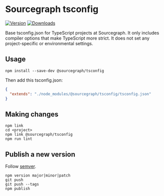 
# Sourcegraph tsconfig

[![Version](https://img.shields.io/npm/v/@sourcegraph/tsconfig.svg)](https://www.npmjs.com/package/@sourcegraph/tsconfig)
[![Downloads](https://img.shields.io/npm/dt/@sourcegraph/tsconfig.svg)](https://www.npmjs.com/package/@sourcegraph/tsconfig)

Base tsconfig.json for TypeScript projects at Sourcegraph.
It only includes compiler options that make TypeScript more strict.
It does not set any project-specific or environmental settings. 

## Usage

```
npm install --save-dev @sourcegraph/tsconfig
```

Then add this tsconfig.json:

```json
{
  "extends": "./node_modules/@sourcegraph/tsconfig/tsconfig.json"
}
```

## Making changes

```
npm link
cd <project>
npm link @sourcegraph/tsconfig
npm run lint
```

## Publish a new version

Follow [semver](http://semver.org/).

```
npm version major|minor|patch
git push
git push --tags
npm publish
```

